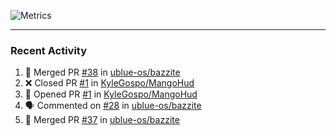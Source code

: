 ![Metrics](https://metrics.lecoq.io/KyleGospo?template=classic&base=header%2C%20activity%2C%20community%2C%20repositories%2C%20metadata&base.indepth=false&base.hireable=false&base.skip=false&config.timezone=America%2FLos_Angeles)

---
### Recent Activity
<!--START_SECTION:activity-->
1. 🎉 Merged PR [#38](https://github.com/ublue-os/bazzite/pull/38) in [ublue-os/bazzite](https://github.com/ublue-os/bazzite)
2. ❌ Closed PR [#1](https://github.com/KyleGospo/MangoHud/pull/1) in [KyleGospo/MangoHud](https://github.com/KyleGospo/MangoHud)
3. 💪 Opened PR [#1](https://github.com/KyleGospo/MangoHud/pull/1) in [KyleGospo/MangoHud](https://github.com/KyleGospo/MangoHud)
4. 🗣 Commented on [#28](https://github.com/ublue-os/bazzite/pull/28#issuecomment-1636464090) in [ublue-os/bazzite](https://github.com/ublue-os/bazzite)
5. 🎉 Merged PR [#37](https://github.com/ublue-os/bazzite/pull/37) in [ublue-os/bazzite](https://github.com/ublue-os/bazzite)
<!--END_SECTION:activity-->
